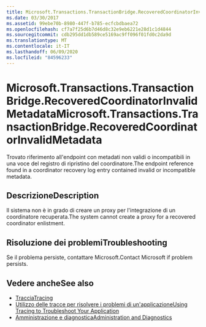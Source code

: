 ```yaml
---
title: Microsoft.Transactions.TransactionBridge.RecoveredCoordinatorInvalidMetadata
ms.date: 03/30/2017
ms.assetid: 99ebe70b-8980-447f-b785-ecfcbdbaea72
ms.openlocfilehash: cf7a7f25d6b7d46d8c32e9eb6221e28d1c1d4844
ms.sourcegitcommit: cdb295dd1db589ce5169ac9ff096f01fd0c2da9d
ms.translationtype: MT
ms.contentlocale: it-IT
ms.lasthandoff: 06/09/2020
ms.locfileid: "84596233"
---
```

# <a name="microsofttransactionstransactionbridgerecoveredcoordinatorinvalidmetadata"></a><span data-ttu-id="15888-102">Microsoft.Transactions.TransactionBridge.RecoveredCoordinatorInvalidMetadata</span><span class="sxs-lookup"><span data-stu-id="15888-102">Microsoft.Transactions.TransactionBridge.RecoveredCoordinatorInvalidMetadata</span></span>
<span data-ttu-id="15888-103">Trovato riferimento all'endpoint con metadati non validi o incompatibili in una voce del registro di ripristino del coordinatore.</span><span class="sxs-lookup"><span data-stu-id="15888-103">The endpoint reference found in a coordinator recovery log entry contained invalid or incompatible metadata.</span></span>  
  
## <a name="description"></a><span data-ttu-id="15888-104">Descrizione</span><span class="sxs-lookup"><span data-stu-id="15888-104">Description</span></span>  
 <span data-ttu-id="15888-105">Il sistema non è in grado di creare un proxy per l'integrazione di un coordinatore recuperata.</span><span class="sxs-lookup"><span data-stu-id="15888-105">The system cannot create a proxy for a recovered coordinator enlistment.</span></span>  
  
## <a name="troubleshooting"></a><span data-ttu-id="15888-106">Risoluzione dei problemi</span><span class="sxs-lookup"><span data-stu-id="15888-106">Troubleshooting</span></span>  
 <span data-ttu-id="15888-107">Se il problema persiste, contattare Microsoft.</span><span class="sxs-lookup"><span data-stu-id="15888-107">Contact Microsoft if problem persists.</span></span>  
  
## <a name="see-also"></a><span data-ttu-id="15888-108">Vedere anche</span><span class="sxs-lookup"><span data-stu-id="15888-108">See also</span></span>

- [<span data-ttu-id="15888-109">Traccia</span><span class="sxs-lookup"><span data-stu-id="15888-109">Tracing</span></span>](index.md)
- [<span data-ttu-id="15888-110">Utilizzo delle tracce per risolvere i problemi di un'applicazione</span><span class="sxs-lookup"><span data-stu-id="15888-110">Using Tracing to Troubleshoot Your Application</span></span>](using-tracing-to-troubleshoot-your-application.md)
- [<span data-ttu-id="15888-111">Amministrazione e diagnostica</span><span class="sxs-lookup"><span data-stu-id="15888-111">Administration and Diagnostics</span></span>](../index.md)
